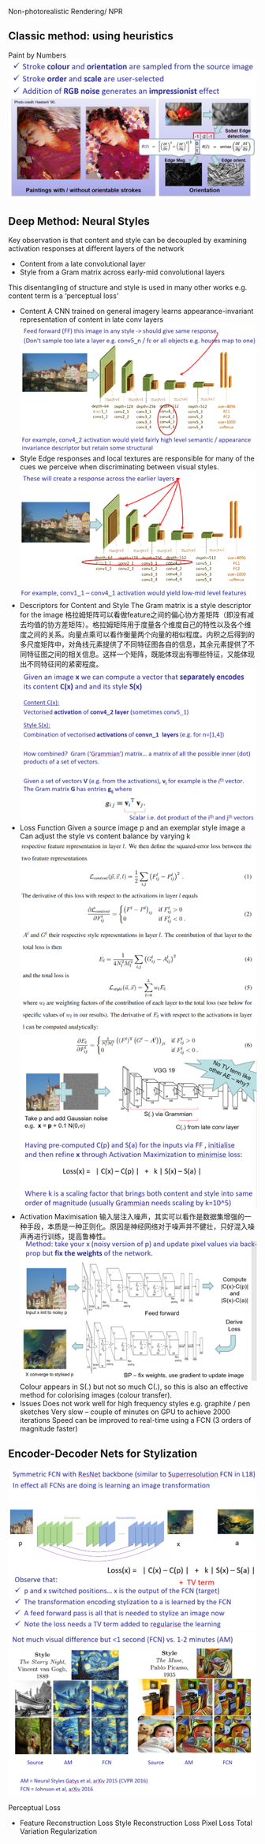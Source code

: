 Non-photorealistic Rendering/ NPR
## Classic method: using heuristics 
Paint by Numbers
![](images\paintbynumber.png)
## Deep Method: Neural Styles
Key observation is that content and style can be decoupled by examining activation responses at different layers of the network
* Content  from a late convolutional layer
* Style  from a Gram matrix across early-mid convolutional layers

This disentangling of structure and style is used in many other works e.g. content term is a ‘perceptual loss’
* Content
A CNN trained on general imagery learns appearance-invariant representation of content in late conv layers
![](images\neural_content.png)
* Style
Edge responses and local textures are responsible for many of the cues we perceive when discriminating between visual styles.
![](images\neural_style.png)
* Descriptors for Content and Style
The Gram matrix is a style descriptor for the image
格拉姆矩阵可以看做feature之间的偏心协方差矩阵（即没有减去均值的协方差矩阵）。格拉姆矩阵用于度量各个维度自己的特性以及各个维度之间的关系。向量点乘可以看作衡量两个向量的相似程度。内积之后得到的多尺度矩阵中，对角线元素提供了不同特征图各自的信息，其余元素提供了不同特征图之间的相关信息。这样一个矩阵，既能体现出有哪些特征，又能体现出不同特征间的紧密程度。
![](images\neural_style1.png)
* Loss Function
Given a source image p and an exemplar style image a
Can adjust the style vs content balance by varying k
![](images\content_loss.png)
![](images\gram_loss.png)
![](images\neural_style2.png)
* Activation Maximisation 
输入层注入噪声，其实可以看作是数据集增强的一种手段，本质是一种正则化。原因是神经网络对于噪声并不健壮，只好混入噪声再进行训练，提高鲁棒性。
![](images\neural_style3.png)
Colour appears in S(.) but not so much C(.), so this is also an effective method for colorising images (colour transfer).
* Issues
Does not work well for high frequency styles e.g. graphite / pen sketches
Very slow – couple of minutes on GPU to achieve 2000 iterations
Speed can be improved to real-time using a FCN (3 orders of magnitude faster)
## Encoder-Decoder Nets for Stylization
![](images/fcn_style.png)
![](images/FCN_AM.png)

Perceptual Loss
* Feature Reconstruction Loss
Style Reconstruction Loss
Pixel Loss
Total Variation Regularization
